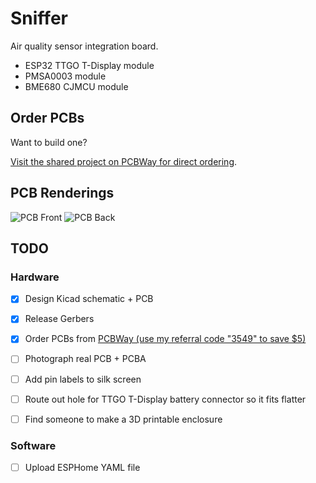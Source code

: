 # Sniffer

Air quality sensor integration board.

- ESP32 TTGO T-Display module
- PMSA0003 module
- BME680 CJMCU module

## Order PCBs

Want to build one?

[Visit the shared project on PCBWay for direct ordering](https://www.pcbway.com/project/shareproject/Sniffer_Air_Quality_Monitor.html).

## PCB Renderings

![PCB Front](https://i.imgur.com/LyWRfs9.jpg)
![PCB Back](https://i.imgur.com/0Muxt0t.jpg)

## TODO

### Hardware

- [x] Design Kicad schematic + PCB
- [x] Release Gerbers
- [x] Order PCBs from [PCBWay (use my referral code "3549" to save $5)](https://www.pcbway.com/setinvite.aspx?inviteid=3549)
- [ ] Photograph real PCB + PCBA

- [ ] Add pin labels to silk screen
- [ ] Route out hole for TTGO T-Display battery connector so it fits flatter
- [ ] Find someone to make a 3D printable enclosure

### Software

- [ ] Upload ESPHome YAML file
